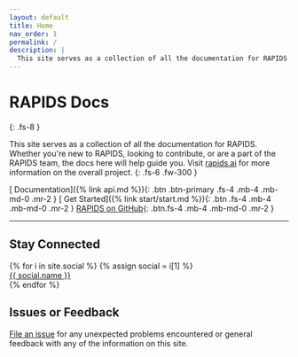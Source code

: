 ```yaml
---
layout: default
title: Home
nav_order: 1
permalink: /
description: |
  This site serves as a collection of all the documentation for RAPIDS. Whether you're new to RAPIDS, looking to contribute, or are a part of the RAPIDS team, the docs here will help guide you.
---
```


# RAPIDS Docs

{: .fs-8 }

This site serves as a collection of all the documentation for RAPIDS. Whether you're new to RAPIDS, looking to contribute, or are a part of the RAPIDS team, the docs here will help guide you. Visit [rapids.ai](http://rapids.ai) for more information on the overall project.
{: .fs-6 .fw-300 }

[<i class="far fa-file-code"></i> Documentation]({% link api.md %}){: .btn .btn-primary .fs-4 .mb-4 .mb-md-0 .mr-2 } [<i class="fas fa-bolt"></i> Get Started]({% link start/start.md %}){: .btn .fs-4 .mb-4 .mb-md-0 .mr-2 } [<i class="fab fa-github"></i> RAPIDS on GitHub](https://github.com/rapidsai){: .btn.fs-4 .mb-4 .mb-md-0 .mr-2 }

---

## Stay Connected

<div class="footer-help-section">
    {% for i in site.social %}
        {% assign social = i[1] %}
        <div class="footer-help-box">
            <div class="footer-help-box-image"><i class="{{ social.fa-icon-class }} fa-3x"></i></div>
            <a href=" {{ social.url }}" target="_blank" class="btn">{{ social.name }}</a>
        </div>
    {% endfor %}
</div>

## Issues or Feedback

[File an issue](https://github.com/rapidsai/docs/issues/new) for any unexpected problems encountered or general feedback with any of the information on this site.
